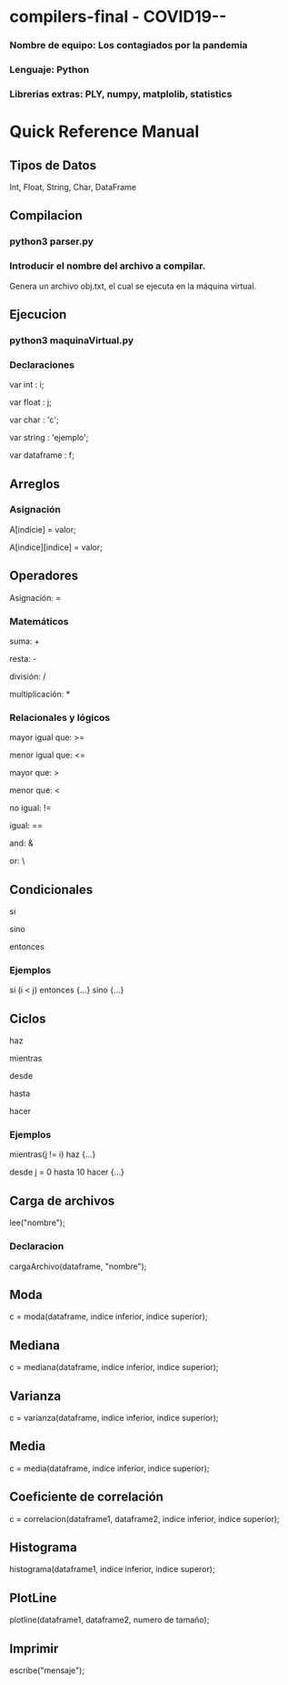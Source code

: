 # compilers-final - COVID19--
<h3>Nombre de equipo: Los contagiados por la pandemia</h2>
<h3>Lenguaje: Python</h2>
<h3>Librerias extras: PLY, numpy, matplolib, statistics</h2>

# Quick Reference Manual
<h2>Tipos de Datos</h2>
<p>Int, Float, String, Char, DataFrame</p>

<h2>Compilacion</h2>
 <h3>python3 parser.py</h3>
 <h3> Introducir el nombre del archivo a compilar.</h3>
<p> Genera un archivo obj.txt, el cual se ejecuta en la máquina virtual.</p>
<h2>Ejecucion</h2>
  <h3>python3 maquinaVirtual.py</h3>

<h3>Declaraciones</h3>
<p>var int : i;</p>
<p>var float : j;</p>
<p>var char : 'c';</p>
<p>var string : 'ejemplo';</p>
<p>var dataframe : f;</p>

<h2>Arreglos</h2>
<h3>Asignación</h3>
<p>A[indicie] = valor;</p>
<p>A[indice][indice] = valor;</p>

<h2>Operadores</h2>
<p>Asignación: =</p>

<h3>Matemáticos</h3>
<p>suma: +</p>
<p>resta: -</p>
<p>división: /</p>
<p>multiplicación: *</p>

<h3>Relacionales y lógicos</h3>
<p>mayor igual que: >= </p>
<p>menor igual que: <= </p>
<p>mayor que: > </p>
<p>menor que: < </p>
<p>no igual: != </p>
<p>igual: == </p>
<p>and: & </p>
<p>or: \ </p>

<h2>Condicionales</h2>
<p>si</p>
<p>sino</p>
<p>entonces</p>

<h3>Ejemplos</h3>
<p>si (i < j) entonces {...} sino {...}</p>

<h2>Ciclos</h2>
<p>haz</p>
<p>mientras</p>
<p>desde</p>
<p>hasta</p>
<p>hacer</p>

<h3>Ejemplos</h3>
<p>mientras(j != i) haz {...}</p>
<p>desde j = 0 hasta 10 hacer {...}</p>

<h2>Carga de archivos</h2>
<p>lee("nombre");</p>

<h3>Declaracion</h3>
<p>cargaArchivo(dataframe, "nombre");</p>

<h2>Moda</h2>
<p>c = moda(dataframe, indice inferior, indice superior);</p>

<h2>Mediana</h2>
<p>c = mediana(dataframe, indice inferior, indice superior);</p>

<h2>Varianza</h2>
<p>c = varianza(dataframe, indice inferior, indice superior);</p>

<h2>Media</h2>
<p>c = media(dataframe, indice inferior, indice superior);</p>

<h2>Coeficiente de correlación</h2>
<p>c = correlacion(dataframe1, dataframe2, indice inferior, indice superior);</p>

<h2>Histograma</h2>
<p>histograma(dataframe1, indice inferior, indice superor);</p>

<h2>PlotLine</h2>
<p>plotline(dataframe1, dataframe2, numero de tamaño);



<h2>Imprimir</h2>
<p>escribe("mensaje");</p>
